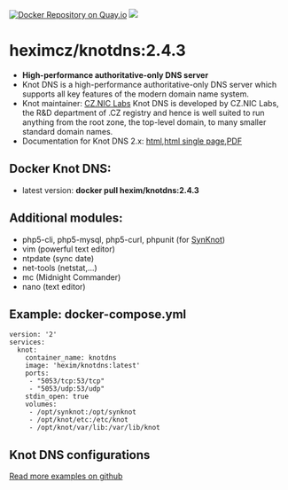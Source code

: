 [![Docker Repository on Quay.io](https://quay.io/repository/heximcz/knotdns/status "Docker Repository on Quay.io")](https://quay.io/repository/heximcz/knotdns)
[![](https://images.microbadger.com/badges/image/hexim/knotdns.svg)](http://microbadger.com/images/hexim/knotdns "Get your own image badge on microbadger.com")

# heximcz/knotdns:2.4.3

- **High-performance authoritative-only DNS server**
- Knot DNS is a high-performance authoritative-only DNS server which supports all key features of the modern domain name system.
- Knot maintainer: [CZ.NIC Labs](https://www.knot-dns.cz/) Knot DNS is developed by CZ.NIC Labs, the R&D department of .CZ registry and hence is well suited to run anything from the root zone, the top-level domain, to many smaller standard domain names. 
- Documentation for Knot DNS 2.x: [html](https://www.knot-dns.cz/docs/2.x/html/),[html single page](https://www.knot-dns.cz/docs/2.x/singlehtml/),[PDF](https://www.knot-dns.cz/docs/2.x/KnotDNS.pdf)


## Docker Knot DNS:
- latest version: **docker pull hexim/knotdns:2.4.3**

## Additional modules:

- php5-cli, php5-mysql, php5-curl, phpunit (for [SynKnot](https://synknot.cz/))
- vim (powerful text editor)
- ntpdate (sync date)
- net-tools (netstat,...)
- mc (Midnight Commander)
- nano (text editor)

## Example: docker-compose.yml


```
version: '2'
services:
  knot:
    container_name: knotdns
    image: 'hexim/knotdns:latest'
    ports:
     - "5053/tcp:53/tcp"
     - "5053/udp:53/udp"
    stdin_open: true
    volumes:
     - /opt/synknot:/opt/synknot
     - /opt/knot/etc:/etc/knot
     - /opt/knot/var/lib:/var/lib/knot
```


## Knot DNS configurations

[Read more examples on github](https://github.com/heximcz/docker-knotdns/tree/master/examples)



